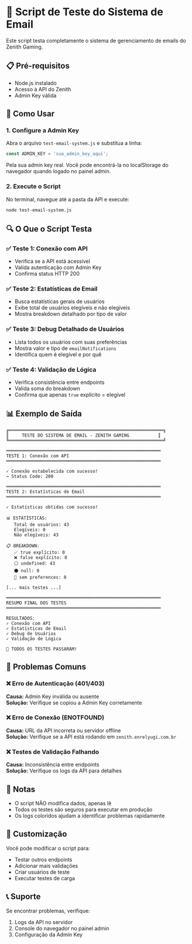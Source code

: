 # 🧪 Script de Teste do Sistema de Email

Este script testa completamente o sistema de gerenciamento de emails do Zenith Gaming.

## 📋 Pré-requisitos

- Node.js instalado
- Acesso à API do Zenith
- Admin Key válida

## 🚀 Como Usar

### 1. Configure a Admin Key

Abra o arquivo `test-email-system.js` e substitua a linha:

```javascript
const ADMIN_KEY = 'sua_admin_key_aqui';
```

Pela sua admin key real. Você pode encontrá-la no localStorage do navegador quando logado no painel admin.

### 2. Execute o Script

No terminal, navegue até a pasta da API e execute:

```bash
node test-email-system.js
```

## 🔍 O Que o Script Testa

### ✅ Teste 1: Conexão com API
- Verifica se a API está acessível
- Valida autenticação com Admin Key
- Confirma status HTTP 200

### ✅ Teste 2: Estatísticas de Email
- Busca estatísticas gerais de usuários
- Exibe total de usuários elegíveis e não elegíveis
- Mostra breakdown detalhado por tipo de valor

### ✅ Teste 3: Debug Detalhado de Usuários
- Lista todos os usuários com suas preferências
- Mostra valor e tipo de `emailNotifications`
- Identifica quem é elegível e por quê

### ✅ Teste 4: Validação de Lógica
- Verifica consistência entre endpoints
- Valida soma do breakdown
- Confirma que apenas `true` explícito = elegível

## 📊 Exemplo de Saída

```
╔═══════════════════════════════════════════════════════════╗
║     TESTE DO SISTEMA DE EMAIL - ZENITH GAMING           ║
╚═══════════════════════════════════════════════════════════╝

═══════════════════════════════════════════════════════════
TESTE 1: Conexão com API
═══════════════════════════════════════════════════════════

✓ Conexão estabelecida com sucesso!
→ Status Code: 200

═══════════════════════════════════════════════════════════
TESTE 2: Estatísticas de Email
═══════════════════════════════════════════════════════════

✓ Estatísticas obtidas com sucesso!

📊 ESTATÍSTICAS:
   Total de usuários: 43
   Elegíveis: 0
   Não elegíveis: 43

📋 BREAKDOWN:
   ✅ true explícito: 0
   ❌ false explícito: 0
   ⚪ undefined: 43
   ⚫ null: 0
   🚫 sem preferences: 0

[... mais testes ...]

═══════════════════════════════════════════════════════════
RESUMO FINAL DOS TESTES
═══════════════════════════════════════════════════════════

RESULTADOS:
✓ Conexão com API
✓ Estatísticas de Email
✓ Debug de Usuários
✓ Validação de Lógica

🎉 TODOS OS TESTES PASSARAM!
```

## 🐛 Problemas Comuns

### ❌ Erro de Autenticação (401/403)
**Causa:** Admin Key inválida ou ausente  
**Solução:** Verifique se copiou a Admin Key corretamente

### ❌ Erro de Conexão (ENOTFOUND)
**Causa:** URL da API incorreta ou servidor offline  
**Solução:** Verifique se a API está rodando em `zenith.enrelyugi.com.br`

### ❌ Testes de Validação Falhando
**Causa:** Inconsistência entre endpoints  
**Solução:** Verifique os logs da API para detalhes

## 📝 Notas

- O script NÃO modifica dados, apenas lê
- Todos os testes são seguros para executar em produção
- Os logs coloridos ajudam a identificar problemas rapidamente

## 🔧 Customização

Você pode modificar o script para:
- Testar outros endpoints
- Adicionar mais validações
- Criar usuários de teste
- Executar testes de carga

## 📞 Suporte

Se encontrar problemas, verifique:
1. Logs da API no servidor
2. Console do navegador no painel admin
3. Configuração da Admin Key
